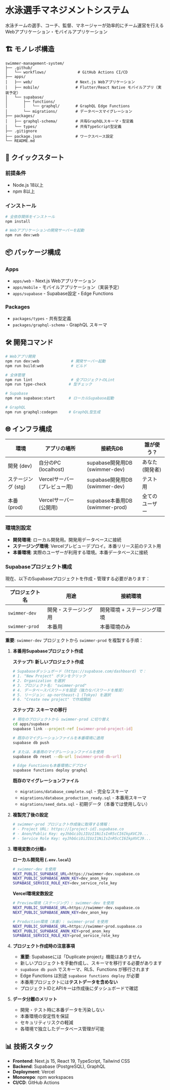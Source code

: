 # 水泳選手マネジメントシステム

水泳チームの選手、コーチ、監督、マネージャーが効率的にチーム運営を行えるWebアプリケーション・モバイルアプリケーション

## 🏗️ モノレポ構造

```
swimmer-management-system/
├── .github/
│   └── workflows/              # GitHub Actions CI/CD
├── apps/
│   ├── web/                   # Next.js Webアプリケーション
│   ├── mobile/                # Flutter/React Native モバイルアプリ（実装予定）
│   └── supabase/
│       ├── functions/
│       │   └── graphql/       # GraphQL Edge Functions
│       └── migrations/        # データベースマイグレーション
├── packages/
│   ├── graphql-schema/        # 共有GraphQLスキーマ・型定義
│   └── types/                 # 共有TypeScript型定義
├── .gitignore
├── package.json               # ワークスペース設定
└── README.md
```

## 🚀 クイックスタート

### 前提条件
- Node.js 18以上
- npm 8以上

### インストール

```bash
# 全依存関係をインストール
npm install

# Webアプリケーションの開発サーバーを起動
npm run dev:web
```

## 📦 パッケージ構成

### Apps
- `apps/web` - Next.js Webアプリケーション
- `apps/mobile` - モバイルアプリケーション（実装予定）
- `apps/supabase` - Supabase設定・Edge Functions

### Packages
- `packages/types` - 共有型定義
- `packages/graphql-schema` - GraphQL スキーマ

## 🛠️ 開発コマンド

```bash
# Webアプリ開発
npm run dev:web              # 開発サーバー起動
npm run build:web            # ビルド

# 全体管理
npm run lint                 # 全プロジェクトのLint
npm run type-check          # 型チェック

# Supabase
npm run supabase:start      # ローカルSupabase起動

# GraphQL
npm run graphql:codegen     # GraphQL型生成
```

## 🌐 インフラ構成

| 環境 | アプリの場所 | 接続先DB | 誰が使う？ |
|------|-------------|----------|------------|
| 開発 (dev) | 自分のPC (localhost) | supabase開発用DB (swimmer-dev) | あなた (開発者) |
| ステージング (stg) | Vercelサーバー (プレビュー用) | supabase開発用DB (swimmer-dev) | テスト用 |
| 本番 (prod) | Vercelサーバー (公開用) | supabase本番用DB (swimmer-prod) | 全てのユーザー |

### 環境別設定

- **開発環境**: ローカル開発用。開発用データベースに接続
- **ステージング環境**: Vercelプレビューデプロイ。本番リリース前のテスト用
- **本番環境**: 実際のユーザーが利用する環境。本番データベースに接続

### Supabaseプロジェクト構成

現在、以下のSupabaseプロジェクトを作成・管理する必要があります：

| プロジェクト名 | 用途 | 接続環境 |
|---------------|------|----------|
| `swimmer-dev` | 開発・ステージング用 | 開発環境 + ステージング環境 |
| `swimmer-prod` | 本番用 | 本番環境のみ |

**重要**: `swimmer-dev` プロジェクトから `swimmer-prod` を複製する手順：

1. **本番用Supabaseプロジェクト作成**
   
   **ステップ1: 新しいプロジェクト作成**
   ```bash
   # Supabaseダッシュボード (https://supabase.com/dashboard) で：
   # 1. "New Project" ボタンをクリック
   # 2. Organization を選択
   # 3. プロジェクト名: "swimmer-prod" 
   # 4. データベースパスワードを設定（強力なパスワードを推奨）
   # 5. リージョン: ap-northeast-1 (Tokyo) を選択
   # 6. "Create new project" で作成開始
   ```

   **ステップ2: スキーマの移行**
   ```bash
   # 現在のプロジェクトから swimmer-prod に切り替え
   cd apps/supabase
   supabase link --project-ref [swimmer-prod-project-id]
   
   # 既存のマイグレーションファイルを本番環境に適用
   supabase db push
   
   # または、本番用のマイグレーションファイルを使用
   supabase db reset --db-url [swimmer-prod-db-url]
   
   # Edge Functionsも本番環境にデプロイ
   supabase functions deploy graphql
   ```
   
   **既存のマイグレーションファイル**
   - `migrations/database_complete.sql` - 完全なスキーマ
   - `migrations/database_production_ready.sql` - 本番用スキーマ  
   - `migrations/seed_data.sql` - 初期データ（本番では使用しない）

2. **複製完了後の設定**
   ```bash
   # swimmer-prod プロジェクト作成後に取得する情報：
   # - Project URL: https://[project-id].supabase.co
   # - Anon/Public Key: eyJhbGciOiJIUzI1NiIsInR5cCI6IkpXVCJ9...
   # - Service Role Key: eyJhbGciOiJIUzI1NiIsInR5cCI6IkpXVCJ9...
   ```

3. **環境変数の分離**a
   
   **ローカル開発用 (`.env.local`)**
   ```bash
   # swimmer-dev を使用
   NEXT_PUBLIC_SUPABASE_URL=https://swimmer-dev.supabase.co
   NEXT_PUBLIC_SUPABASE_ANON_KEY=dev_anon_key
   SUPABASE_SERVICE_ROLE_KEY=dev_service_role_key
   ```

   **Vercel環境変数設定**
   ```bash
   # Preview環境（ステージング）: swimmer-dev を使用
   NEXT_PUBLIC_SUPABASE_URL=https://swimmer-dev.supabase.co
   NEXT_PUBLIC_SUPABASE_ANON_KEY=dev_anon_key
   
   # Production環境（本番）: swimmer-prod を使用  
   NEXT_PUBLIC_SUPABASE_URL=https://swimmer-prod.supabase.co
   NEXT_PUBLIC_SUPABASE_ANON_KEY=prod_anon_key
   SUPABASE_SERVICE_ROLE_KEY=prod_service_role_key
   ```

4. **プロジェクト作成時の注意事項**
   - **重要**: Supabaseには「Duplicate project」機能はありません
   - 新しいプロジェクトを手動作成し、スキーマを移行する必要があります
   - `supabase db push` でスキーマ、RLS、Functions が移行されます
   - Edge Functions は別途 `supabase functions deploy` が必要
   - 本番用プロジェクトには**テストデータを含めない**
   - プロジェクトIDとAPIキーは作成後にダッシュボードで確認

5. **データ分離のメリット**
   - 開発・テスト時に本番データを汚染しない
   - 本番環境の安定性を保証
   - セキュリティリスクの軽減
   - 各環境で独立したデータベース管理が可能

## 📊 技術スタック

- **Frontend**: Next.js 15, React 19, TypeScript, Tailwind CSS
- **Backend**: Supabase (PostgreSQL), GraphQL
- **Deployment**: Vercel
- **Monorepo**: npm workspaces
- **CI/CD**: GitHub Actions
